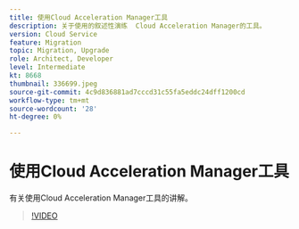 ```yaml
---
title: 使用Cloud Acceleration Manager工具
description: 关于使用的叙述性演练  Cloud Acceleration Manager的工具。
version: Cloud Service
feature: Migration
topic: Migration, Upgrade
role: Architect, Developer
level: Intermediate
kt: 8668
thumbnail: 336699.jpeg
source-git-commit: 4c9d836881ad7cccd31c55fa5eddc24dff1200cd
workflow-type: tm+mt
source-wordcount: '28'
ht-degree: 0%

---
```



# 使用Cloud Acceleration Manager工具

有关使用Cloud Acceleration Manager工具的讲解。

>[!VIDEO](https://video.tv.adobe.com/v/336699/?quality=12&learn=on)

